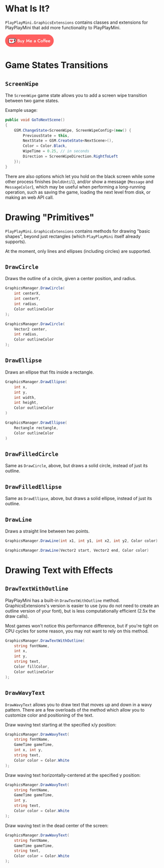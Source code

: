 # What Is It?

`PlayPlayMini.GraphicsExtensions` contains classes and extensions for PlayPlayMini that add more functionality to PlayPlayMini.

[![Buy Me a Coffee at ko-fi.com](https://raw.githubusercontent.com/BenMakesGames/AssetsForNuGet/main/buymeacoffee.png)](https://ko-fi.com/A0A12KQ16)

# Game States Transitions

## `ScreenWipe`

The `ScreenWipe` game state allows you to add a screen wipe transition between two game states.

Example usage:

```c#
public void GoToNextScene()
{
    GSM.ChangeState<ScreenWipe, ScreenWipeConfig>(new() {
        PreviousState = this,
        NextState = GSM.CreateState<NextScene>(),
        Color = Color.Black,
        WipeTime = 0.25, // in seconds
        Direction = ScreenWipeDirection.RightToLeft
    });
}
```

There are also options which let you hold on the black screen while some other process finishes (`HoldUntil`), and/or show a message (`Message` and `MessageColor`), which may be useful when performing a long-running operation, such as saving the game, loading the next level from disk, or making an web API call.

# Drawing "Primitives"

`PlayPlayMini.GraphicsExtensions` contains methods for drawing "basic shapes", beyond just rectangles (which `PlayPlayMini` itself already supports).

At the moment, only lines and ellipses (including circles) are supported.

## `DrawCircle`

Draws the outline of a circle, given a center position, and radius.

```c#
GraphicsManager.DrawCircle(
    int centerX,
    int centerY,
    int radius,
    Color outlineColor
);
```

```c#
GraphicsManager.DrawCircle(
    Vector2 center,
    int radius,
    Color outlineColor
);
```

## `DrawEllipse`

Draws an ellipse that fits inside a rectangle.

```c#
GraphicsManager.DrawEllipse(
    int x,
    int y,
    int width,
    int height,
    Color outlineColor
)
```

```c#
GraphicsManager.DrawEllipse(
    Rectangle rectangle,
    Color outlineColor
)
```

## `DrawFilledCircle`

Same as `DrawCircle`, above, but draws a solid circle, instead of just its outline.

## `DrawFilledEllipse`

Same as `DrawEllipse`, above, but draws a solid ellipse, instead of just its outline.

## `DrawLine`

Draws a straight line between two points.

```c#
GraphicsManager.DrawLine(int x1, int y1, int x2, int y2, Color color)
```

```c#
GraphicsManager.DrawLine(Vector2 start, Vector2 end, Color color)
```

# Drawing Text with Effects

## `DrawTextWithOutline`

PlayPlayMini has a built-in `DrawTextWithOutline` method. GraphicsExtensions's version is easier to use (you do not need to create an outline version of your font), but is less computationally efficient (2.5x the draw calls).

Most games won't notice this performance difference, but if you're tight on CPU cycles for some reason, you may not want to rely on this method.

```c#
GraphicsManager.DrawTextWithOutline(
    string fontName,
    int x,
    int y,
    string text,
    Color fillColor,
    Color outlineColor
);
```

## `DrawWavyText`

`DrawWavyText` allows you to draw text that moves up and down in a wavy pattern. There are a few overloads of the method which allow you to customize color and positioning of the text.

Draw waving text starting at the specified x/y position:

```c#
GraphicsManager.DrawWavyText(
    string fontName,
    GameTime gameTime,
    int x, int y,
    string text,
    Color color = Color.White
);
```

Draw waving text horizontally-centered at the specified y position:

```c#
GraphicsManager.DrawWavyText(
    string fontName,
    GameTime gameTime,
    int y,
    string text,
    Color color = Color.White
);
```

Draw waving text in the dead center of the screen:

```c#
GraphicsManager.DrawWavyText(
    string fontName,
    GameTime gameTime,
    string text,
    Color color = Color.White
);
```
